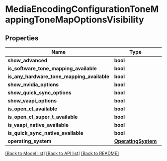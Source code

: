 # MediaEncodingConfigurationToneMappingToneMapOptionsVisibility

## Properties
Name | Type | Description | Notes
------------ | ------------- | ------------- | -------------
**show_advanced** | **bool** |  | [optional] 
**is_software_tone_mapping_available** | **bool** |  | [optional] 
**is_any_hardware_tone_mapping_available** | **bool** |  | [optional] 
**show_nvidia_options** | **bool** |  | [optional] 
**show_quick_sync_options** | **bool** |  | [optional] 
**show_vaapi_options** | **bool** |  | [optional] 
**is_open_cl_available** | **bool** |  | [optional] 
**is_open_cl_super_t_available** | **bool** |  | [optional] 
**is_vaapi_native_available** | **bool** |  | [optional] 
**is_quick_sync_native_available** | **bool** |  | [optional] 
**operating_system** | [**OperatingSystem**](OperatingSystem.md) |  | [optional] 

[[Back to Model list]](../README.md#documentation-for-models) [[Back to API list]](../README.md#documentation-for-api-endpoints) [[Back to README]](../README.md)

